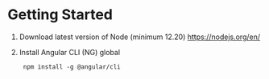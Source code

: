 # Getting Started

1. Download latest version of Node (minimum 12.20) https://nodejs.org/en/

2. Install Angular CLI (NG) global 

        npm install -g @angular/cli

